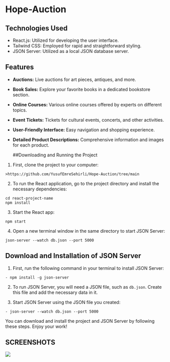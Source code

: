 # Hope-Auction

## Technologies Used

- React.js: Utilized for developing the user interface.
- Tailwind CSS: Employed for rapid and straightforward styling.
- JSON Server: Utilized as a local JSON database server.

## Features

- **Auctions:** Live auctions for art pieces, antiques, and more.
- **Book Sales:** Explore your favorite books in a dedicated bookstore section.
- **Online Courses:** Various online courses offered by experts on different topics.
- **Event Tickets:** Tickets for cultural events, concerts, and other activities.
- **User-Friendly Interface:** Easy navigation and shopping experience.
- **Detailed Product Descriptions:** Comprehensive information and images for each product.

  ##Downloading and Running the Project

 1. First, clone the project to your computer:
 ```
 >https://github.com/YusufEmreSehirli/Hope-Auction/tree/main
 ```

 2. To run the React application, go to the project directory and install the necessary dependencies:
 ```
 cd react-project-name
 npm install
 ```

 3. Start the React app:
 ```
 npm start
 ```

 4. Open a new terminal window in the same directory to start JSON Server:
 ```
 json-server --watch db.json --port 5000
 ```

 ## Download and Installation of JSON Server

 1. First, run the following command in your terminal to install JSON Server:
 ```
- npm install -g json-server
 ```

 2. To run JSON Server, you will need a JSON file, such as `db.json`.  Create this file and add the necessary data in it.

 3. Start JSON Server using the JSON file you created:
 ```
- json-server --watch db.json --port 5000
 ```

 You can download and install the project and JSON Server by following these steps.  Enjoy your work!

## SCREENSHOTS

![](HopeAuction-_2_.gif)
